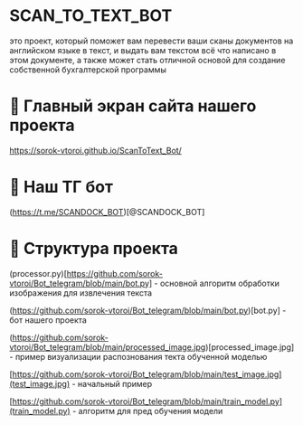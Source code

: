# SCAN_TO_TEXT_BOT
это проект, который поможет вам перевести ваши сканы документов на английском языке в текст, и выдать вам текстом всё что написано в этом документе, а также может стать отличной основой для создание собственной бухгалтерской программы

# 📸 Главный экран сайта нашего проекта
https://sorok-vtoroi.github.io/ScanToText_Bot/


# 💬 Наш ТГ бот
(https://t.me/SCANDOCK_BOT)[@SCANDOCK_BOT]






# 📂 Структура проекта

(processor.py)[https://github.com/sorok-vtoroi/Bot_telegram/blob/main/bot.py] - основной алгоритм обработки изображения для извлечения текста

(https://github.com/sorok-vtoroi/Bot_telegram/blob/main/bot.py)[bot.py] - бот нашего проекта

(https://github.com/sorok-vtoroi/Bot_telegram/blob/main/processed_image.jpg)[processed_image.jpg] - пример визуализации распознования текта обученной моделью 

[https://github.com/sorok-vtoroi/Bot_telegram/blob/main/test_image.jpg](test_image.jpg) - начальный пример

[https://github.com/sorok-vtoroi/Bot_telegram/blob/main/train_model.py](train_model.py) - алгоритм для пред обучения модели
